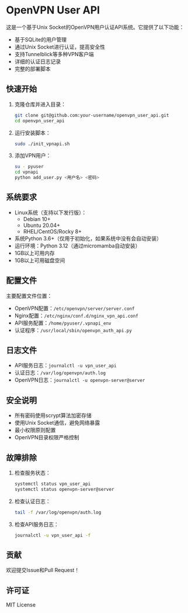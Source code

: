 # OpenVPN User API

这是一个基于Unix Socket的OpenVPN用户认证API系统。它提供了以下功能：

- 基于SQLite的用户管理
- 通过Unix Socket进行认证，提高安全性
- 支持Tunnelblick等多种VPN客户端
- 详细的认证日志记录
- 完整的部署脚本

## 快速开始

1. 克隆仓库并进入目录：
   ```bash
   git clone git@github.com:your-username/openvpn_user_api.git
   cd openvpn_user_api
   ```

2. 运行安装脚本：
   ```bash
   sudo ./init_vpnapi.sh
   ```

3. 添加VPN用户：
   ```bash
   su - pyuser
   cd vpnapi
   python add_user.py <用户名> <密码>
   ```

## 系统要求

- Linux系统（支持以下发行版）：
  - Debian 10+
  - Ubuntu 20.04+
  - RHEL/CentOS/Rocky 8+
- 系统Python 3.6+（仅用于初始化，如果系统中没有会自动安装）
- 运行环境：Python 3.12（通过micromamba自动安装）
- 1GB以上可用内存
- 1GB以上可用磁盘空间

## 配置文件

主要配置文件位置：

- OpenVPN配置：`/etc/openvpn/server/server.conf`
- Nginx配置：`/etc/nginx/conf.d/nginx_vpn_api.conf`
- API服务配置：`/home/pyuser/.vpnapi_env`
- 认证程序：`/usr/local/sbin/openvpn_auth_api.py`

## 日志文件

- API服务日志：`journalctl -u vpn_user_api`
- 认证日志：`/var/log/openvpn/auth.log`
- OpenVPN日志：`journalctl -u openvpn-server@server`

## 安全说明

- 所有密码使用scrypt算法加密存储
- 使用Unix Socket通信，避免网络暴露
- 最小权限原则配置
- OpenVPN目录权限严格控制

## 故障排除

1. 检查服务状态：
   ```bash
   systemctl status vpn_user_api
   systemctl status openvpn-server@server
   ```

2. 检查认证日志：
   ```bash
   tail -f /var/log/openvpn/auth.log
   ```

3. 检查API服务日志：
   ```bash
   journalctl -u vpn_user_api -f
   ```

## 贡献

欢迎提交Issue和Pull Request！

## 许可证

MIT License 

